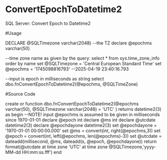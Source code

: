 # ConvertEpochToDatetime2
SQL Server: Convert Epoch to Datetime2

#Usage

DECLARE @SQLTimezone varchar(2048) --the TZ
declare @epochms varchar(50)

--time zone name as given by the query: select * from sys.time_zone_info order by name
set @SQLTimezone = 'Central European Standard Time'
set @epochms = '1745098816793' --2025-04-19 23:40:16.793

--input is epoch in milliseconds as string
select dbo.fnConvertEpochToDatetime2(@epochms, @SQLTimeZone)

#Source Code

create or function dbo.fnConvertEpochToDatetime2(@epochms varchar(50), @SQLTimezone varchar(2048) = 'UTC' )
returns datetime2(3)
as
begin
--NOTE! input @epochms is assumed to be given in milliseconds since 1970-01-01
declare @epoch int
declare @ms int
declare @utcdate datetime2(3)
declare @epochdayone datetime2(3)
set @epochdayone = '1970-01-01 00:00:00.000'
set @ms = convert(int, right(@epochms,3))
set @epoch = convert(int, left(@epochms, len(@epochms)-3))
set @utcdate = dateadd(millisecond, @ms, dateadd(s, @epoch, @epochdayone))
return format(@utcdate at time zone 'UTC' at time zone @SQLTimezone,'yyyy-MM-dd HH:mm:ss.fff')
end
